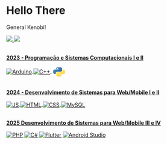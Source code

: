 # Hello There
General Kenobi!

<div>
  <a href= "https://github.com/BorisPhilipp">
  <img height = "190cm" src ="https://github-readme-stats.vercel.app/api?username=BorisPhilipp&show_icons=true&theme=midnight-purple&locale=pt-br"/>
  <img height = "190cm" src ="https://github-readme-stats.vercel.app/api/top-langs/?username=BorisPhilipp&theme=midnight-purple"/>
</div>

<div style="display: inline block"><br>
  <p><strong>2023 - Programação e Sistemas Computacionais I e II</strong></p>
   <img align="center" alt="Arduino" height="30" width="40" src="https://cdn.jsdelivr.net/gh/devicons/devicon@latest/icons/arduino/arduino-original-wordmark.svg" />
  <img align="center" alt="C++" height="30" width="40" src="https://cdn.jsdelivr.net/gh/devicons/devicon/icons/cplusplus/cplusplus-original.svg"/>
  <img align="center" alt="Python" height="30" width="40" src="https://raw.githubusercontent.com/devicons/devicon/master/icons/python/python-original.svg">
</div>

<div style="display: inline block"><br>
  <p><strong>2024 - Desenvolvimento de Sistemas para Web/Mobile I e II</strong></p>
  <img align="center" alt="JS" height="30" width="40" src="https://cdn.jsdelivr.net/gh/devicons/devicon/icons/javascript/javascript-original.svg"/>
  <img align="center" alt="HTML" height="30" width="40" src="https://cdn.jsdelivr.net/gh/devicons/devicon@latest/icons/html5/html5-original.svg"/>
  <img align="center" alt="CSS" height="30" width="40" src="https://cdn.jsdelivr.net/gh/devicons/devicon@latest/icons/css3/css3-original.svg"/>
   <img align="center" alt="MySQL" height="30" width="40" src="https://cdn.jsdelivr.net/gh/devicons/devicon@latest/icons/mysql/mysql-plain-wordmark.svg"/>
</div>

<div style="display: inline block"><br>
  <p><strong>2025 Desenvolvimento de Sistemas para Web/Mobile III e IV</strong></p>
  <img align="center" alt="PHP" height="30" width="40" src="https://cdn.jsdelivr.net/gh/devicons/devicon@latest/icons/php/php-original.svg"/>
  <img align="center" alt="C#" height="30" width="40" src="https://cdn.jsdelivr.net/gh/devicons/devicon@latest/icons/csharp/csharp-original.svg"/>
  <img align="center" alt="Flutter" height="30" width="40" src="https://cdn.jsdelivr.net/gh/devicons/devicon@latest/icons/flutter/flutter-original.svg"/>
  <img align="center" alt="Android Studio" height="30" width="40" src="https://cdn.jsdelivr.net/gh/devicons/devicon@latest/icons/androidstudio/androidstudio-original.svg"/>
</div>
